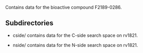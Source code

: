 Contains data for the bioactive compound F2189-0286.

## Subdirectories

- cside/ contains data for the C-side search space on rv1821.

- nside/ contains data for the N-side search space on rv1821.

